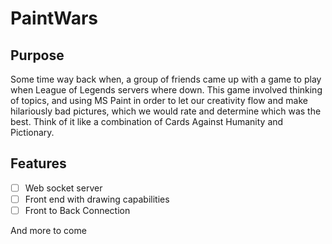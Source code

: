 # PaintWars

## Purpose

Some time way back when, a group of friends came up with a game to play when League of Legends servers where down. This game involved thinking of topics, and using MS Paint in order to let our creativity flow and make hilariously bad pictures, which we would rate and determine which was the best. Think of it like a combination of Cards Against Humanity and Pictionary.

## Features

- [ ] Web socket server
- [ ] Front end with drawing capabilities
- [ ] Front to Back Connection

And more to come
